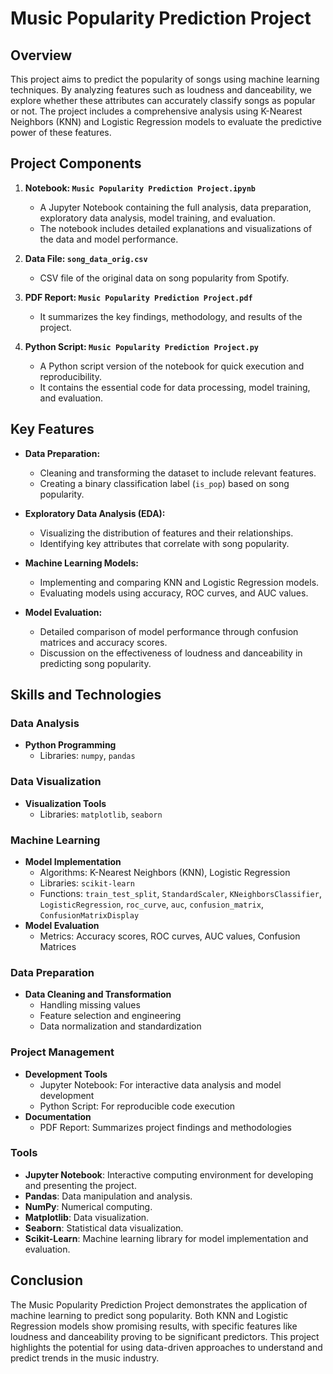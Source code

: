 # Music Popularity Prediction Project

## Overview

This project aims to predict the popularity of songs using machine learning techniques. By analyzing features such as loudness and danceability, we explore whether these attributes can accurately classify songs as popular or not. The project includes a comprehensive analysis using K-Nearest Neighbors (KNN) and Logistic Regression models to evaluate the predictive power of these features.

## Project Components

1. **Notebook: `Music Popularity Prediction Project.ipynb`**
   - A Jupyter Notebook containing the full analysis, data preparation, exploratory data analysis, model training, and evaluation.
   - The notebook includes detailed explanations and visualizations of the data and model performance.

2. **Data File: `song_data_orig.csv`** 
   - CSV file of the original data on song popularity from Spotify.
  
3. **PDF Report: `Music Popularity Prediction Project.pdf`**

   - It summarizes the key findings, methodology, and results of the project.

4. **Python Script: `Music Popularity Prediction Project.py`**
   - A Python script version of the notebook for quick execution and reproducibility.
   - It contains the essential code for data processing, model training, and evaluation.

## Key Features

- **Data Preparation:**
  - Cleaning and transforming the dataset to include relevant features.
  - Creating a binary classification label (`is_pop`) based on song popularity.

- **Exploratory Data Analysis (EDA):**
  - Visualizing the distribution of features and their relationships.
  - Identifying key attributes that correlate with song popularity.

- **Machine Learning Models:**
  - Implementing and comparing KNN and Logistic Regression models.
  - Evaluating models using accuracy, ROC curves, and AUC values.

- **Model Evaluation:**
  - Detailed comparison of model performance through confusion matrices and accuracy scores.
  - Discussion on the effectiveness of loudness and danceability in predicting song popularity.

## Skills and Technologies

### Data Analysis
- **Python Programming**
  - Libraries: `numpy`, `pandas`

### Data Visualization
- **Visualization Tools**
  - Libraries: `matplotlib`, `seaborn`

### Machine Learning
- **Model Implementation**
  - Algorithms: K-Nearest Neighbors (KNN), Logistic Regression
  - Libraries: `scikit-learn`
  - Functions: `train_test_split`, `StandardScaler`, `KNeighborsClassifier`, `LogisticRegression`, `roc_curve`, `auc`, `confusion_matrix`, `ConfusionMatrixDisplay`
- **Model Evaluation**
  - Metrics: Accuracy scores, ROC curves, AUC values, Confusion Matrices

### Data Preparation
- **Data Cleaning and Transformation**
  - Handling missing values
  - Feature selection and engineering
  - Data normalization and standardization

### Project Management
- **Development Tools**
  - Jupyter Notebook: For interactive data analysis and model development
  - Python Script: For reproducible code execution
- **Documentation**
  - PDF Report: Summarizes project findings and methodologies

### Tools
- **Jupyter Notebook**: Interactive computing environment for developing and presenting the project.
- **Pandas**: Data manipulation and analysis.
- **NumPy**: Numerical computing.
- **Matplotlib**: Data visualization.
- **Seaborn**: Statistical data visualization.
- **Scikit-Learn**: Machine learning library for model implementation and evaluation.

## Conclusion

The Music Popularity Prediction Project demonstrates the application of machine learning to predict song popularity. Both KNN and Logistic Regression models show promising results, with specific features like loudness and danceability proving to be significant predictors. This project highlights the potential for using data-driven approaches to understand and predict trends in the music industry.
